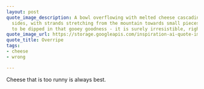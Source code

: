 ```yaml
---
layout: post
quote_image_description: A bowl overflowing with melted cheese cascading down the
  sides, with strands stretching from the mountain towards small pieces of bread waiting
  to be dipped in that gooey goodness - it is surely irresistible, right?
quote_image_url: https://storage.googleapis.com/inspiration-ai-quote-images/2023-10-17.jpg
quote_title: Overripe
tags:
- cheese
- wrong

---
```


Cheese that is too runny is always best.